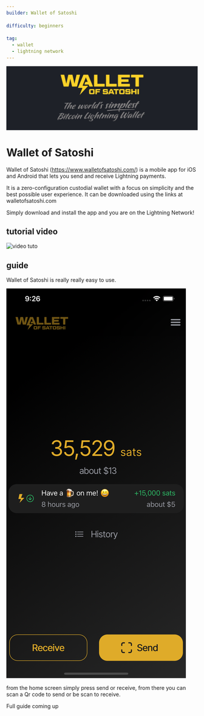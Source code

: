```yaml
---
builder: Wallet of Satoshi

difficulty: beginners

tag:
  - wallet
  - lightning network
---
```


![cover](assets/cover.jpeg)

# Wallet of Satoshi

Wallet of Satoshi (https://www.walletofsatoshi.com/) is a mobile app for iOS and Android that lets you send and receive Lightning payments.

It is a zero-configuration custodial wallet with a focus on simplicity and the best possible user experience. It can be downloaded using the links at walletofsatoshi.com

Simply download and install the app and you are on the Lightning Network!

## tutorial video

![video tuto](https://youtu.be/Es4InK3lq5c)

## guide

Wallet of Satoshi is really really easy to use.

![cover](assets/1.png)

from the home screen simply press send or receive, from there you can scan a Qr code to send or be scan to receive.

Full guide coming up
